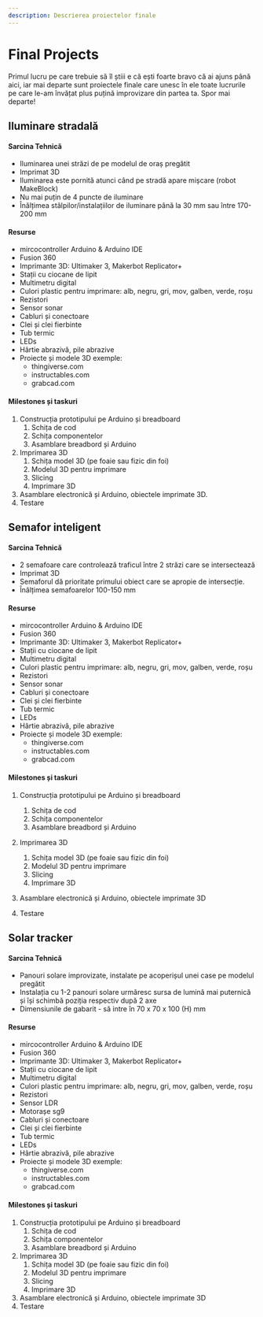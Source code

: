 ```yaml
---
description: Descrierea proiectelor finale
---
```


# Final Projects

Primul lucru pe care trebuie să îl știii e că ești foarte bravo că ai ajuns până aici, iar mai departe sunt proiectele finale care unesc în ele toate lucrurile pe care le-am învățat plus puțină improvizare din partea ta. Spor mai departe!

## Iluminare stradală

#### Sarcina Tehnică

* Iluminarea unei străzi de pe modelul de oraș pregătit
* Imprimat 3D
* Iluminarea este pornită atunci când pe stradă apare mișcare \(robot MakeBlock\)
* Nu mai puțin de 4 puncte de iluminare
* Înălțimea stâlpilor/instalațiilor de iluminare până la 30 mm sau între 170-200 mm

#### Resurse

* mircocontroller Arduino & Arduino IDE
* Fusion 360
* Imprimante 3D: Ultimaker 3, Makerbot Replicator+
* Stații cu ciocane de lipit
* Multimetru digital
* Culori plastic pentru imprimare: alb, negru, gri, mov, galben, verde, roșu
* Rezistori
* Sensor sonar
* Cabluri și conectoare
* Clei și clei fierbinte
* Tub termic
* LEDs
* Hârtie abrazivă, pile abrazive
* Proiecte și modele 3D exemple:
  * thingiverse.com
  * instructables.com
  * grabcad.com

#### Milestones și taskuri

1. Construcția prototipului pe Arduino și breadboard
   1. Schița de cod
   2. Schița componentelor
   3. Asamblare breadbord și Arduino
2. Imprimarea 3D
   1. Schița model 3D \(pe foaie sau fizic din foi\)
   2. Modelul 3D pentru imprimare
   3. Slicing
   4. Imprimare 3D
3. Asamblare electronică și Arduino, obiectele imprimate 3D.
4. Testare

## Semafor inteligent

#### Sarcina Tehnică

* 2 semafoare care controlează traficul între 2 străzi care se intersectează
* Imprimat 3D
* Semaforul dă prioritate primului obiect care se apropie de intersecție.
* Înălțimea semafoarelor 100-150 mm

#### Resurse

* mircocontroller Arduino & Arduino IDE
* Fusion 360
* Imprimante 3D: Ultimaker 3, Makerbot Replicator+
* Stații cu ciocane de lipit
* Multimetru digital
* Culori plastic pentru imprimare: alb, negru, gri, mov, galben, verde, roșu
* Rezistori
* Sensor sonar
* Cabluri și conectoare
* Clei și clei fierbinte
* Tub termic
* LEDs
* Hârtie abrazivă, pile abrazive
* Proiecte și modele 3D exemple:
  * thingiverse.com
  * instructables.com
  * grabcad.com

#### Milestones și taskuri

1. Construcția prototipului pe Arduino și breadboard
   1. Schița de cod
   2. Schița componentelor
   3. Asamblare breadbord și Arduino
2. Imprimarea 3D
   1. Schița model 3D \(pe foaie sau fizic din foi\)
   2. Modelul 3D pentru imprimare
   3. Slicing
   4. Imprimare 3D
3. Asamblare electronică și Arduino, obiectele imprimate 3D

 

4. Testare

## Solar tracker

#### Sarcina Tehnică

* Panouri solare improvizate, instalate pe acoperișul unei case pe modelul pregătit
* Instalația cu 1-2 panouri solare urmăresc sursa de lumină mai puternică și își schimbă poziția respectiv după 2 axe
* Dimensiunile de gabarit - să intre în  70 x 70 x 100 \(H\) mm 

#### Resurse

* mircocontroller Arduino & Arduino IDE
* Fusion 360
* Imprimante 3D: Ultimaker 3, Makerbot Replicator+
* Stații cu ciocane de lipit
* Multimetru digital
* Culori plastic pentru imprimare: alb, negru, gri, mov, galben, verde, roșu
* Rezistori
* Sensor LDR
* Motorașe sg9
* Cabluri și conectoare
* Clei și clei fierbinte
* Tub termic
* LEDs
* Hârtie abrazivă, pile abrazive
* Proiecte și modele 3D exemple:
  * thingiverse.com
  * instructables.com
  * grabcad.com

#### Milestones și taskuri

1. Construcția prototipului pe Arduino și breadboard
   1. Schița de cod
   2. Schița componentelor
   3. Asamblare breadbord și Arduino
2. Imprimarea 3D
   1. Schița model 3D \(pe foaie sau fizic din foi\)
   2. Modelul 3D pentru imprimare
   3. Slicing
   4. Imprimare 3D
3. Asamblare electronică și Arduino, obiectele imprimate 3D
4. Testare

